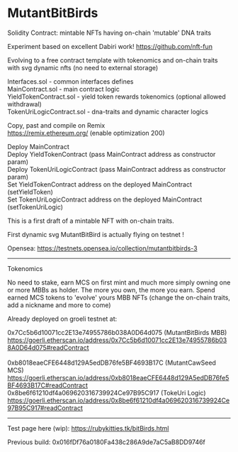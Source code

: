 # MutantBitBirds
Solidity Contract: mintable NFTs having on-chain 'mutable' DNA traits

Experiment based on excellent Dabiri work!
https://github.com/nft-fun

Evolving to a free contract template with tokenomics and on-chain traits with svg dynamic nfts (no need to external storage)

Interfaces.sol - common interfaces defines<br />
MainContract.sol - main contract logic<br />
YieldTokenContract.sol - yield token rewards tokenomics (optional allowed withdrawal)<br />
TokenUriLogicContract.sol - dna-traits and dynamic character logics<br />

Copy, past and compile on Remix<br />
https://remix.ethereum.org/ (enable optimization 200)<br />

Deploy MainContract<br />
Deploy YieldTokenContract (pass MainContract address as constructor param)<br />
Deploy TokenUriLogicContract (pass MainContract address as constructor param)<br />
Set YieldTokenContract address on the deployed MainContract (setYieldToken)<br />
Set TokenUriLogicContract address on the deployed MainContract (setTokenUriLogic)<br />

This is a first draft of a mintable NFT with on-chain traits.

First dynamic svg MutantBitBird is actually flying on testnet !

Opensea:  https://testnets.opensea.io/collection/mutantbitbirds-3

---------------------------------------------------------------------------------------------
Tokenomics 

No need to stake, earn MCS on first mint and much more simply owning one or more MBBs as holder.
The more you own, the more you earn.
Spend earned MCS tokens to 'evolve' yours MBB NFTs (change the on-chain traits, add a nickname and more to come)

Already deployed on groeli testnet at:

0x7Cc5b6d10071cc2E13e74955786b038A0D64d075 (MutantBitBirds MBB)<br />
https://goerli.etherscan.io/address/0x7Cc5b6d10071cc2E13e74955786b038A0D64d075#readContract<br />
<br />
0xb8018eaeCFE6448d129A5edDB76fe5BF4693B17C (MutantCawSeed MCS)<br />
https://goerli.etherscan.io/address/0xb8018eaeCFE6448d129A5edDB76fe5BF4693B17C#readContract
<br />
0x8be6f61210df4a069620316739924Ce97B95C917 (TokeUri Logic)<br />
https://goerli.etherscan.io/address/0x8be6f61210df4a069620316739924Ce97B95C917#readContract

-----------------------------------------------------------------------------

Test page here (wip):
https://rubykitties.tk/bitBirds.html

Previous build:
0x016fDf76a0180Fa438c286A9de7aC5aB8DD9746f
